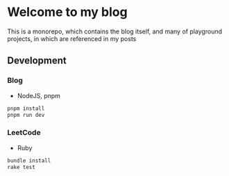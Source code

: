 # Welcome to my blog

This is a monorepo, which contains the blog itself, and many of playground projects, in which are referenced in my posts

## Development

### Blog

- NodeJS, pnpm

```bash
pnpm install
pnpm run dev
```

### LeetCode

- Ruby

```bash
bundle install
rake test
```
